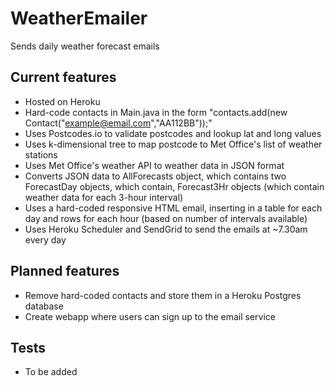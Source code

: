# WeatherEmailer
Sends daily weather forecast emails

## Current features
* Hosted on Heroku
* Hard-code contacts in Main.java in the form "contacts.add(new Contact("example@email.com","AA112BB"));"
* Uses Postcodes.io to validate postcodes and lookup lat and long values
* Uses k-dimensional tree to map postcode to Met Office's list of weather stations
* Uses Met Office's weather API to weather data in JSON format
* Converts JSON data to AllForecasts object, which contains two ForecastDay objects, which contain, Forecast3Hr objects (which contain weather data for each 3-hour interval)
* Uses a hard-coded responsive HTML email, inserting in a table for each day and rows for each hour (based on number of intervals available)
* Uses Heroku Scheduler and SendGrid to send the emails at ~7.30am every day

## Planned features
* Remove hard-coded contacts and store them in a Heroku Postgres database
* Create webapp where users can sign up to the email service

## Tests
* To be added
